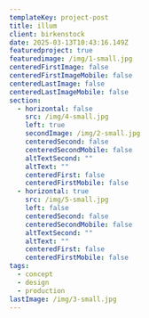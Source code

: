 ```yaml
---
templateKey: project-post
title: illum
client: birkenstock
date: 2025-03-13T10:43:16.149Z
featuredproject: true
featuredimage: /img/1-small.jpg
centeredFirstImage: false
centeredFirstImageMobile: false
centeredLastImage: false
centeredLastImageMobile: false
section:
  - horizontal: false
    src: /img/4-small.jpg
    left: true
    secondImage: /img/2-small.jpg
    centeredSecond: false
    centeredSecondMobile: false
    altTextSecond: ""
    altText: ""
    centeredFirst: false
    centeredFirstMobile: false
  - horizontal: true
    src: /img/5-small.jpg
    left: false
    centeredSecond: false
    centeredSecondMobile: false
    altTextSecond: ""
    altText: ""
    centeredFirst: false
    centeredFirstMobile: false
tags:
  - concept
  - design
  - production
lastImage: /img/3-small.jpg
---
```

